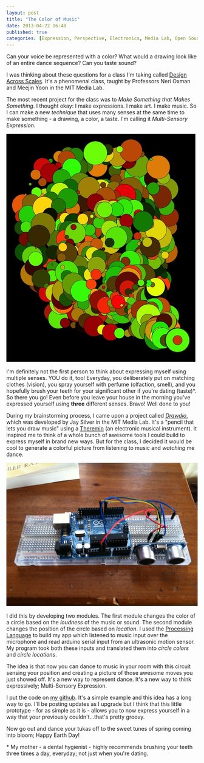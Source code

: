 ```yaml
---
layout: post
title: "The Color of Music"
date: 2013-04-22 16:48
published: true
categories: [Expression, Perspective, Electronics, Media Lab, Open Source]
---
```


Can your voice be represented with a color? What would a drawing look like of an entire dance sequence? Can you taste sound? 

I was thinking about these questions for a class I'm taking called <a href='http://web.mit.edu/4.110j/www/' target='_BLANK'>Design Across Scales</a>. It's a phenomenal class, taught by Professors Neri Oxman and Meejin Yoon in the MIT Media Lab. 

The most recent project for the class was to _Make Something that Makes Something_. I thought okay: I make expressions. I make art. I make music. So I can make a new _technique_ that uses many senses at the same time to make something - a drawing, a color, a taste. I'm calling it _Multi-Sensory Expression_. 

<!-- more -->

![My image](/images/posts/color_of_music.jpg)

I'm definitely not the first person to think about expressing myself using multiple senses. YOU do it, too! Everyday, you deliberately put on matching clothes (vision), you spray yourself with perfume (olfaction, smell), and you hopefully brush your teeth for your significant other if you're dating (taste)*. So there you go! Even before you leave your house in the morning you've expressed yourself using __three__ different senses. Bravo! Well done to you!

During my brainstorming process, I came upon a project called <a href='http://web.media.mit.edu/~silver/drawdio/' target='_BLANK'>_Drawdio_</a>, which was developed by Jay Silver in the MIT Media Lab. It's a  "pencil that lets you draw music" using a <a href='http://en.wikipedia.org/wiki/Theremin' target='_BLANK'>Theremin</a> (an electronic musical instrument). It inspired me to think of a whole bunch of awesome tools I could build to express myself in brand new ways. But for the class, I decided it would be cool to generate a colorful picture from listening to music and _watching_ me dance. 

![My image](/images/posts/arduino_motion_sensor.jpg) 

I did this by developing two modules. The first module changes the color of a circle based on the _loudness_ of the music or sound. The second module changes the position of the circle based on _location_. I used the <a href='http://www.processing.org/' target='_BLANK'>Processing Language</a> to build my app which listened to music input over the microphone and read arduino serial input from an ultrasonic motion sensor. My program took both these inputs and translated them into _circle colors_ and _circle locations_. 

The idea is that now you can dance to music in your room with this circuit sensing your position and creating a picture of those awesome moves you just showed off. It's a new way to represent dance. It's a new way to think expressively; Multi-Sensory Expression.

I put the code on <a href='https://github.com/tribbettz/multi-sensory-expression' target='_BLANK'>my github</a>. It's a simple example and this idea has a long way to go. I'll be posting updates as I upgrade but I think that this little prototype - for as simple as it is - allows you to now express yourself in a way that your previously couldn't...that's pretty groovy.

Now go out and dance your tukas off to the sweet tunes of spring coming into bloom; Happy Earth Day!

\* My mother - a dental hygienist - highly recommends brushing your teeth three times a day, everyday; not just when you're dating.
